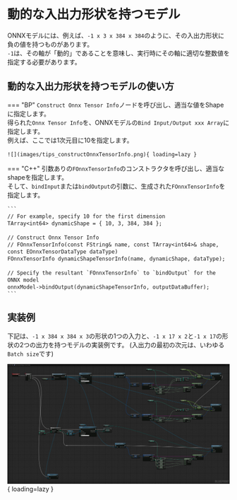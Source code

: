 # 動的な入出力形状を持つモデル

ONNXモデルには、例えば、`-1 x 3 x 384 x 384`のように、その入出力形状に負の値を持つものがあります。  
`-1`は、その軸が「動的」であることを意味し、実行時にその軸に適切な整数値を指定する必要があります。

## 動的な入出力形状を持つモデルの使い方

=== "BP"
	`Construct Onnx Tensor Info`ノードを呼び出し、適当な値をShapeに指定します。  
	得られた`Onnx Tensor Info`を、ONNXモデルの`Bind Input/Output xxx Array`に指定します。  
	例えば、ここでは1次元目に10を指定します。  

	![](images/tips_constructOnnxTensorInfo.png){ loading=lazy }

=== "C++"
	引数ありの`FOnnxTensorInfo`のコンストラクタを呼び出し、適当なshapeを指定します。  
	そして、`bindInput`または`bindOutput`の引数に、生成された`FOnnxTensorInfo`を指定します。

    ```
	// For example, specify 10 for the first dimension
    TArray<int64> dynamicShape = { 10, 3, 384, 384 };

	// Construct Onnx Tensor Info
	// FOnnxTensorInfo(const FString& name, const TArray<int64>& shape, const EOnnxTensorDataType dataType)
    FOnnxTensorInfo dynamicShapeTensorInfo(name, dynamicShape, dataType);

	// Specify the resultant `FOnnxTensorInfo` to `bindOutput` for the ONNX model
    onnxModel->bindOutput(dynamicShapeTensorInfo, outputDataBuffer);
    ```

## 実装例

下記は、`-1 x 384 x 384 x 3`の形状の1つの入力と、`-1 x 17 x 2`と`-1 x 17`の形状の2つの出力を持つモデルの実装例です。 
(入出力の最初の次元は、いわゆる`Batch size`です)  

![](images/tips_dynamic_example.png){ loading=lazy }